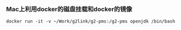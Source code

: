 ### Mac上利用docker的磁盘挂载和docker的镜像

```shell
docker run -it -v ~/Work/g2link/g2-pms:/g2-pms openjdk /bin/bash
```